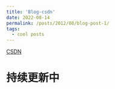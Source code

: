 ```yaml
---
title: 'Blog-csdn'
date: 2022-08-14
permalink: /posts/2012/08/blog-post-1/
tags:
  - cool posts
---
```


[CSDN](https://blog.csdn.net/weixin_41945385?spm=1018.2226.3001.5343)

持续更新中
======
